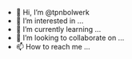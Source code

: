 - 👋 Hi, I’m @tpnbolwerk
- 👀 I’m interested in ...
- 🌱 I’m currently learning ...
- 💞️ I’m looking to collaborate on ...
- 📫 How to reach me ...

<!---
tpnbolwerk/tpnbolwerk is a ✨ special ✨ repository because its `README.md` (this file) appears on your GitHub profile.
You can click the Preview link to take a look at your changes.
--->
